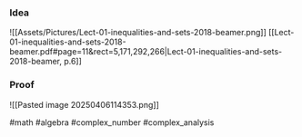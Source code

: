 ### Idea
![[Assets/Pictures/Lect-01-inequalities-and-sets-2018-beamer.png]]
[[Lect-01-inequalities-and-sets-2018-beamer.pdf#page=11&rect=5,171,292,266|Lect-01-inequalities-and-sets-2018-beamer, p.6]]
### Proof
![[Pasted image 20250406114353.png]]

#math #algebra #complex_number  #complex_analysis 



